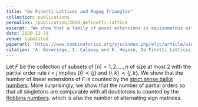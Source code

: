 ```yaml
---
title: "De Finetti Lattices and Magog Triangles"
collection: publications
permalink: /publication/2020-definetti-lattice
excerpt: 'We show that a family of poset extensions is equinumerous with alternating sign matrices.'
date: 2020-12-21
venue: submitted
paperurl: 'https://www.combinatorics.org/ojs/index.php/eljc/article/view/v28i1p38'
citation: 'A. Beveridge, I. Calaway and K. Heysse, De Finetti Lattices and Magog Triangles, Electronic Journal of Combinatorics, Vol. 28, No. 1, (2021), P1.38.'
---
```



Let $F$ be the collection of subsets of $[n]={1,2,...,n}$ of size at most 2 with the partial order rule
$i<j$ implies $\{i\}≺\{j\}$ and  $\{i,k\}≺\{j,k\}$. We show that the number of linear extensions of $F$ is counted by the <a href='https://oeis.org/A003121'>strict sense ballot numbers</a>. 
More surprisingly, we show that the number of partial orders so that all singletons are comparable with all doubletons is counted by the <a href='https://oeis.org/A005130'>Robbins numbers</a>.
which is also the number of alternating sign matrices.
